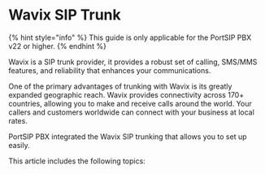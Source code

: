 # Wavix SIP Trunk

{% hint style="info" %}
This guide is only applicable for the PortSIP PBX v22 or higher.
{% endhint %}

Wavix is a SIP trunk provider, it provides a robust set of calling, SMS/MMS features, and reliability that enhances your communications.

One of the primary advantages of trunking with Wavix is its greatly expanded geographic reach. Wavix provides connectivity across 170+ countries, allowing you to make and receive calls around the world. Your callers and customers worldwide can connect with your business at local rates.

PortSIP PBX integrated the Wavix SIP trunking that allows you to set up easily.

This article includes the following topics:



